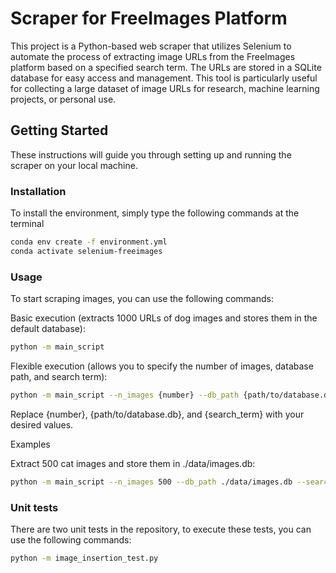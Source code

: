 # Scraper for FreeImages Platform

This project is a Python-based web scraper that utilizes Selenium to automate the process of extracting image URLs from the FreeImages platform based on a specified search term. The URLs are stored in a SQLite database for easy access and management. This tool is particularly useful for collecting a large dataset of image URLs for research, machine learning projects, or personal use.

## Getting Started

These instructions will guide you through setting up and running the scraper on your local machine.

### Installation

To install the environment, simply type the following commands at the terminal

```bash
conda env create -f environment.yml
conda activate selenium-freeimages
```

### Usage

To start scraping images, you can use the following commands:

Basic execution (extracts 1000 URLs of dog images and stores them in the default database):
```bash
python -m main_script
```

Flexible execution (allows you to specify the number of images, database path, and search term):
```bash
python -m main_script --n_images {number} --db_path {path/to/database.db} --search_term {search_term}
```
Replace {number}, {path/to/database.db}, and {search_term} with your desired values.

Examples

Extract 500 cat images and store them in ./data/images.db:
```bash
python -m main_script --n_images 500 --db_path ./data/images.db --search_term cats

```

### Unit tests

There are two unit tests in the repository, to execute these tests, you can use the following commands:
```bash
python -m image_insertion_test.py
```
